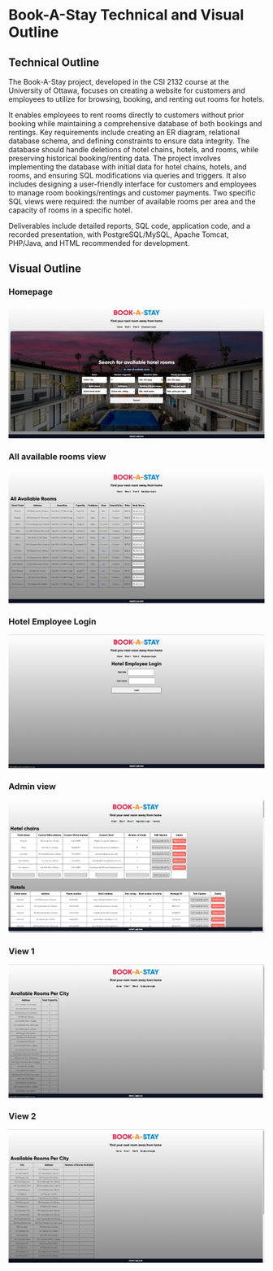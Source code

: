 # Book-A-Stay Technical and Visual Outline

## Technical Outline

The Book-A-Stay project, developed in the CSI 2132 course at the University of Ottawa, focuses on creating a website for customers and employees to utilize for browsing, booking, and renting out rooms for hotels.

It enables employees to rent rooms directly to customers without prior booking while maintaining a comprehensive database of both bookings and rentings. Key requirements include creating an ER diagram, relational database schema, and defining constraints to ensure data integrity. The database should handle deletions of hotel chains, hotels, and rooms, while preserving historical booking/renting data. The project involves implementing the database with initial data for hotel chains, hotels, and rooms, and ensuring SQL modifications via queries and triggers. It also includes designing a user-friendly interface for customers and employees to manage room bookings/rentings and customer payments. Two specific SQL views were required: the number of available rooms per area and the capacity of rooms in a specific hotel.

Deliverables include detailed reports, SQL code, application code, and a recorded presentation, with PostgreSQL/MySQL, Apache Tomcat, PHP/Java, and HTML recommended for development.

## Visual Outline

### Homepage

![Homepage](Book-A-Stay/Screenshot%202024-05-31%20224012.png)

### All available rooms view

![All available rooms view](Book-A-Stay/Screenshot%202024-05-31%20224035.png)

### Hotel Employee Login

![Hotel employee login](Book-A-Stay/Screenshot%202024-05-31%20224055.png)

### Admin view

![Admin view](Book-A-Stay/Screenshot%202024-05-31%20224111.png)

### View 1

![View 1](Book-A-Stay/Screenshot%202024-05-31%20224044.png)

### View 2

![View 2](Book-A-Stay/Screenshot%202024-05-31%20224049.png)